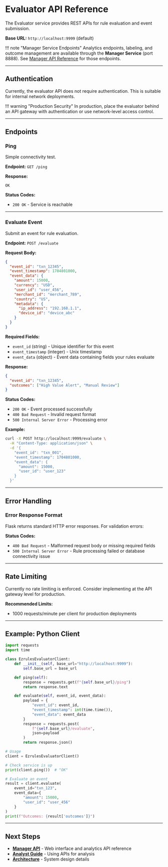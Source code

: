 # Evaluator API Reference

The Evaluator service provides REST APIs for rule evaluation and event submission.

**Base URL:** `http://localhost:9999` (default)

!!! note "Manager Service Endpoints"
    Analytics endpoints, labeling, and outcome management are available through the **Manager Service** (port 8888). See [Manager API Reference](manager-api.md) for those endpoints.

---

## Authentication

Currently, the evaluator API does not require authentication. This is suitable for internal network deployments.

!!! warning "Production Security"
    In production, place the evaluator behind an API gateway with authentication or use network-level access control.

---

## Endpoints

### Ping

Simple connectivity test.

**Endpoint:** `GET /ping`

**Response:**
```
OK
```

**Status Codes:**
- `200 OK` - Service is reachable

---

### Evaluate Event

Submit an event for rule evaluation.

**Endpoint:** `POST /evaluate`

**Request Body:**
```json
{
  "event_id": "txn_12345",
  "event_timestamp": 1704801000,
  "event_data": {
    "amount": 15000,
    "currency": "USD",
    "user_id": "user_456",
    "merchant_id": "merchant_789",
    "country": "US",
    "metadata": {
      "ip_address": "192.168.1.1",
      "device_id": "device_abc"
    }
  }
}
```

**Required Fields:**
- `event_id` (string) - Unique identifier for this event
- `event_timestamp` (integer) - Unix timestamp
- `event_data` (object) - Event data containing fields your rules evaluate

**Response:**
```json
{
  "event_id": "txn_12345",
  "outcomes": ["High Value Alert", "Manual Review"]
}
```

**Status Codes:**
- `200 OK` - Event processed successfully
- `400 Bad Request` - Invalid request format
- `500 Internal Server Error` - Processing error

**Example:**
```bash
curl -X POST http://localhost:9999/evaluate \
  -H "Content-Type: application/json" \
  -d '{
    "event_id": "txn_001",
    "event_timestamp": 1704801000,
    "event_data": {
      "amount": 15000,
      "user_id": "user_123"
    }
  }'
```

---

## Error Handling

### Error Response Format

Flask returns standard HTTP error responses. For validation errors:

**Status Codes:**
- `400 Bad Request` - Malformed request body or missing required fields
- `500 Internal Server Error` - Rule processing failed or database connectivity issue

---

## Rate Limiting

Currently no rate limiting is enforced. Consider implementing at the API gateway level for production.

**Recommended Limits:**
- 1000 requests/minute per client for production deployments

---

## Example: Python Client

```python
import requests
import time

class EzrulesEvaluatorClient:
    def __init__(self, base_url="http://localhost:9999"):
        self.base_url = base_url

    def ping(self):
        response = requests.get(f"{self.base_url}/ping")
        return response.text

    def evaluate(self, event_id, event_data):
        payload = {
            "event_id": event_id,
            "event_timestamp": int(time.time()),
            "event_data": event_data
        }
        response = requests.post(
            f"{self.base_url}/evaluate",
            json=payload
        )
        return response.json()

# Usage
client = EzrulesEvaluatorClient()

# Check service is up
print(client.ping())  # "OK"

# Evaluate an event
result = client.evaluate(
    event_id="txn_123",
    event_data={
        "amount": 15000,
        "user_id": "user_456"
    }
)
print(f"Outcomes: {result['outcomes']}")
```

---

## Next Steps

- **[Manager API](manager-api.md)** - Web interface and analytics API reference
- **[Analyst Guide](../user-guide/analyst-guide.md)** - Using APIs for analysis
- **[Architecture](../architecture/overview.md)** - System design details
